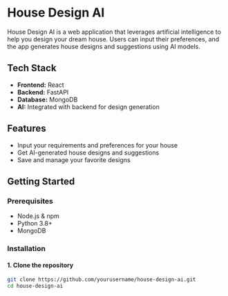 # House Design AI

House Design AI is a web application that leverages artificial intelligence to help you design your dream house. Users can input their preferences, and the app generates house designs and suggestions using AI models.

## Tech Stack

- **Frontend:** React  
- **Backend:** FastAPI  
- **Database:** MongoDB  
- **AI:** Integrated with backend for design generation

## Features

- Input your requirements and preferences for your house
- Get AI-generated house designs and suggestions
- Save and manage your favorite designs

## Getting Started

### Prerequisites

- Node.js & npm
- Python 3.8+
- MongoDB

### Installation

#### 1. Clone the repository

```sh
git clone https://github.com/yourusername/house-design-ai.git
cd house-design-ai
```
